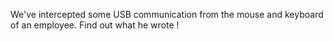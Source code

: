 We've intercepted some USB communication from the mouse and keyboard of an employee. Find out what he wrote !
